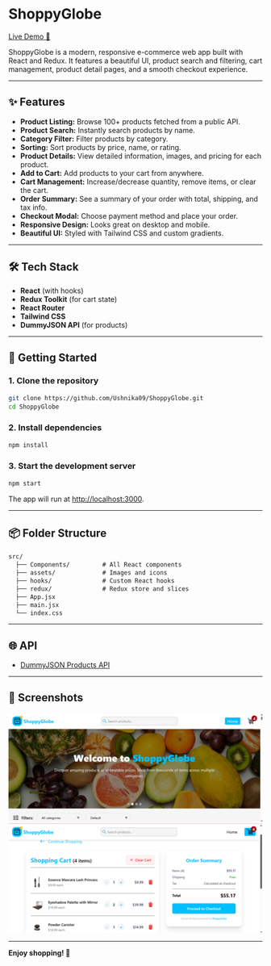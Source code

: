 # ShoppyGlobe

[Live Demo 🚀](https://shoppyglobe9.netlify.app/)

ShoppyGlobe is a modern, responsive e-commerce web app built with React and Redux. It features a beautiful UI, product search and filtering, cart management, product detail pages, and a smooth checkout experience.

---

## ✨ Features

- **Product Listing:** Browse 100+ products fetched from a public API.
- **Product Search:** Instantly search products by name.
- **Category Filter:** Filter products by category.
- **Sorting:** Sort products by price, name, or rating.
- **Product Details:** View detailed information, images, and pricing for each product.
- **Add to Cart:** Add products to your cart from anywhere.
- **Cart Management:** Increase/decrease quantity, remove items, or clear the cart.
- **Order Summary:** See a summary of your order with total, shipping, and tax info.
- **Checkout Modal:** Choose payment method and place your order.
- **Responsive Design:** Looks great on desktop and mobile.
- **Beautiful UI:** Styled with Tailwind CSS and custom gradients.

---

## 🛠️ Tech Stack

- **React** (with hooks)
- **Redux Toolkit** (for cart state)
- **React Router**
- **Tailwind CSS**
- **DummyJSON API** (for products)

---

## 🚀 Getting Started

### 1. Clone the repository

```bash
git clone https://github.com/Ushnika09/ShoppyGlobe.git
cd ShoppyGlobe
```

### 2. Install dependencies

```bash
npm install
```

### 3. Start the development server

```bash
npm start
```

The app will run at [http://localhost:3000](http://localhost:3000).

---

## 📦 Folder Structure

```
src/
  ├── Components/         # All React components
  ├── assets/             # Images and icons
  ├── hooks/              # Custom React hooks
  ├── redux/              # Redux store and slices
  ├── App.jsx
  ├── main.jsx
  └── index.css
```

---

## 🌐 API

- [DummyJSON Products API](https://dummyjson.com/products?limit=132)

---

## 📸 Screenshots

![ShoppyGlobe Home](src\assets\ss1.png)
![Cart Page](src\assets\ss2.png)

---

**Enjoy shopping! 🛒**